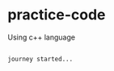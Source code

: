 # practice-code

Using c++ language 

                                                                            journey started...
